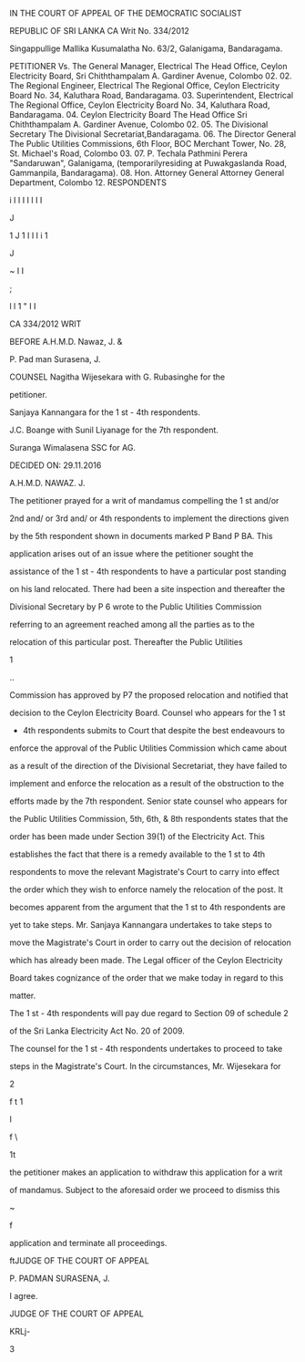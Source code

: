 IN THE COURT OF APPEAL OF THE DEMOCRATIC SOCIALIST

REPUBLIC OF SRI LANKA CA Writ No. 334/2012

Singappullige Mallika Kusumalatha No. 63/2, Galanigama, Bandaragama.

PETITIONER Vs. The General Manager, Electrical The Head Office, Ceylon Electricity Board, Sri Chiththampalam A. Gardiner Avenue, Colombo 02. 02. The Regional Engineer, Electrical The Regional Office, Ceylon Electricity Board No. 34, Kaluthara Road, Bandaragama. 03. Superintendent, Electrical The Regional Office, Ceylon Electricity Board No. 34, Kaluthara Road, Bandaragama. 04. Ceylon Electricity Board The Head Office Sri Chiththampalam A. Gardiner Avenue, Colombo 02. 05. The Divisional Secretary The Divisional Secretariat,Bandaragama. 06. The Director General The Public Utilities Commissions, 6th Floor, BOC Merchant Tower, No. 28, St. Michael's Road, Colombo 03. 07. P. Techala Pathmini Perera "Sandaruwan", Galanigama, (temporarilyresiding at Puwakgaslanda Road, Gammanpila, Bandaragama). 08. Hon. Attorney General Attorney General Department, Colombo 12. RESPONDENTS

i I I I I I I I

J

1 J 1 I I I i 1

J

~ I I

;

l l 1 " I I

CA 334/2012 WRIT

BEFORE A.H.M.D. Nawaz, J. &

P. Pad man Surasena, J.

COUNSEL Nagitha Wijesekara with G. Rubasinghe for the

petitioner.

Sanjaya Kannangara for the 1 st - 4th respondents.

J.C. Boange with Sunil Liyanage for the 7th respondent.

Suranga Wimalasena SSC for AG.

DECIDED ON: 29.11.2016

A.H.M.D. NAWAZ. J.

The petitioner prayed for a writ of mandamus compelling the 1 st and/or

2nd and/ or 3rd and/ or 4th respondents to implement the directions given

by the 5th respondent shown in documents marked P Band P BA. This

application arises out of an issue where the petitioner sought the

assistance of the 1 st - 4th respondents to have a particular post standing

on his land relocated. There had been a site inspection and thereafter the

Divisional Secretary by P 6 wrote to the Public Utilities Commission

referring to an agreement reached among all the parties as to the

relocation of this particular post. Thereafter the Public Utilities

1

..

Commission has approved by P7 the proposed relocation and notified that

decision to the Ceylon Electricity Board. Counsel who appears for the 1 st

- 4th respondents submits to Court that despite the best endeavours to

enforce the approval of the Public Utilities Commission which came about

as a result of the direction of the Divisional Secretariat, they have failed to

implement and enforce the relocation as a result of the obstruction to the

efforts made by the 7th respondent. Senior state counsel who appears for

the Public Utilities Commission, 5th, 6th, & 8th respondents states that the

order has been made under Section 39(1) of the Electricity Act. This

establishes the fact that there is a remedy available to the 1 st to 4th

respondents to move the relevant Magistrate's Court to carry into effect

the order which they wish to enforce namely the relocation of the post. It

becomes apparent from the argument that the 1 st to 4th respondents are

yet to take steps. Mr. Sanjaya Kannangara undertakes to take steps to

move the Magistrate's Court in order to carry out the decision of relocation

which has already been made. The Legal officer of the Ceylon Electricity

Board takes cognizance of the order that we make today in regard to this

matter.

The 1 st - 4th respondents will pay due regard to Section 09 of schedule 2

of the Sri Lanka Electricity Act No. 20 of 2009.

The counsel for the 1 st - 4th respondents undertakes to proceed to take

steps in the Magistrate's Court. In the circumstances, Mr. Wijesekara for

2

f t 1

I

f \

1t

the petitioner makes an application to withdraw this application for a writ

of mandamus. Subject to the aforesaid order we proceed to dismiss this

~

f

application and terminate all proceedings.

ftJUDGE OF THE COURT OF APPEAL

P. PADMAN SURASENA, J.

I agree.

JUDGE OF THE COURT OF APPEAL

KRLj-

3